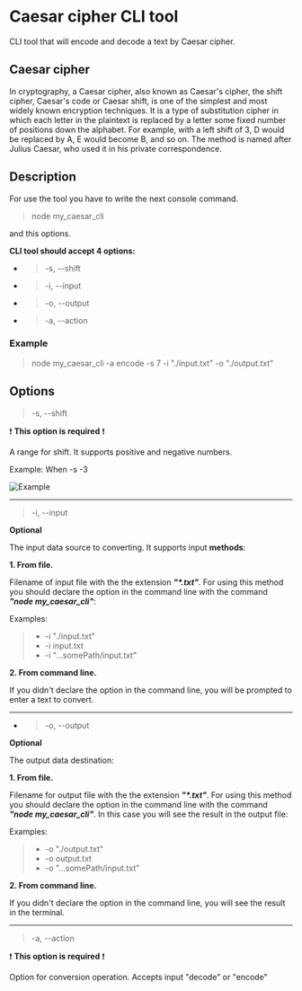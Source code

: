 # Caesar cipher CLI tool

CLI tool that will encode and decode a text by Caesar cipher.

## Caesar cipher
In cryptography, a Caesar cipher, also known as Caesar's cipher, the shift cipher, Caesar's code or Caesar shift, is one of the simplest and most widely known encryption techniques. It is a type of substitution cipher in which each letter in the plaintext is replaced by a letter some fixed number of positions down the alphabet. For example, with a left shift of 3, D would be replaced by A, E would become B, and so on. The method is named after Julius Caesar, who used it in his private correspondence.

## Description
For use the tool you have to write the next console command.

>node my_caesar_cli

and this options.

**CLI tool should accept 4 options:**
- >-s, --shift
- >-i, --input
- >-o, --output
- >-a, --action

### Example

>node my_caesar_cli -a encode -s 7 -i "./input.txt" -o "./output.txt"

## Options

>-s, --shift

:exclamation: **This option is required** :exclamation:

A range for shift. It supports positive and negative numbers. 

Example: When -s -3 

![Example](https://upload.wikimedia.org/wikipedia/commons/thumb/4/4a/Caesar_cipher_left_shift_of_3.svg/220px-Caesar_cipher_left_shift_of_3.svg.png "Example")

____

>-i, --input

**Optional**

The input data source to converting. It supports input **methods**:

**1. From file.**

Filename of input file with the the extension ***"\*.txt"***. For using this method you should declare the option in the command line with the command ***"node my_caesar_cli"***:

Examples:

> - -i "./input.txt"
>- -i input.txt
>- -i "...somePath/input.txt"

**2. From command line.**

If you didn't declare the option in the command line, you will be prompted to enter a text to convert.

____

- >-o, --output

**Optional**

The output data destination:

**1. From file.**

Filename for output file with the the extension ***"\*.txt"***. For using this method you should declare the option in the command line with the command ***"node my_caesar_cli"***. In this case you will see the result in the output file:

Examples:

> - -o "./output.txt"
>- -o output.txt
>- -o "...somePath/input.txt"

**2. From command line.**

If you didn't declare the option in the command line, you will see the result in the terminal.

____

>-a, --action

:exclamation: **This option is required** :exclamation:

Option for conversion operation. Accepts input "decode" or "encode"